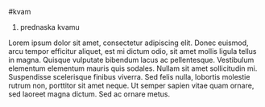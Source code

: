 #kvam

1. prednaska kvamu

Lorem ipsum dolor sit amet, consectetur adipiscing elit. Donec euismod, arcu tempor efficitur aliquet, est mi dictum odio, sit amet mollis ligula tellus in magna. Quisque vulputate bibendum lacus ac pellentesque. Vestibulum elementum elementum mauris quis sodales. Nullam sit amet sollicitudin mi. Suspendisse scelerisque finibus viverra. Sed felis nulla, lobortis molestie rutrum non, porttitor sit amet neque. Ut semper sapien vitae quam ornare, sed laoreet magna dictum. Sed ac ornare metus.
